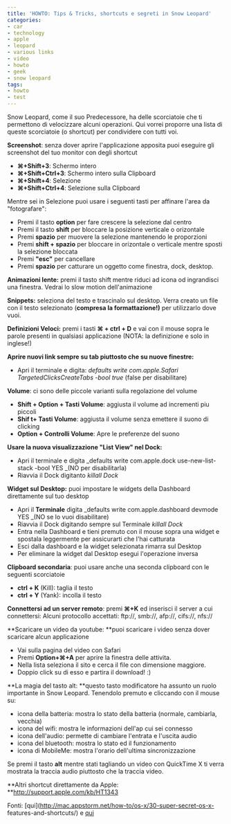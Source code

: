 ```yaml
---
title: 'HOWTO: Tips & Tricks, shortcuts e segreti in Snow Leopard'
categories:
- car
- technology
- apple
- leopard
- various links
- video
- howto
- geek
- snow leopard
tags:
- howto
- test
---
```

Snow Leopard, come il suo Predecessore, ha delle scorciatoie che ti permettono
di velocizzare alcuni operazioni. Qui vorrei proporre una lista di queste
scorciatoie (o shortcut) per condividere con tutti voi.

**Screenshot**: senza dover aprire l'applicazione apposita puoi eseguire gli screenshot del tuo monitor con degli shortcut

  * **⌘+Shift+3**: Schermo intero
  * **⌘+Shift+Ctrl+3**: Schermo intero sulla Clipboard
  * **⌘+Shift+4**: Selezione
  * **⌘+Shift+Ctrl+4**: Selezione sulla Clipboard
  

Mentre sei in Selezione puoi usare i seguenti tasti per affinare l'area da
"fotografare":

  * Premi il tasto **option** per fare crescere la selezione dal centro
  * Premi il tasto **shift** per bloccare la posizione verticale o orizontale
  * Premi **spazio** per muovere la selezione mantenendo le proporzioni
  * Premi **shift + spazio** per bloccare in orizontale o verticale mentre sposti la selezione bloccata
  * Premi **"esc"** per cancellare
  * Premi **spazio** per catturare un oggetto come finestra, dock, desktop.
  

  
**Animazioni lente:** premi il tasto shift mentre riduci ad icona od ingrandisci una finestra. Vedrai lo slow motion dell'animazione

**Snippets:** seleziona del testo e trascinalo sul desktop. Verra creato un file con il testo selezionato (**compresa la formattazione!)** per utilizzarlo dove vuoi.

**Definizioni Veloci:** premi i tasti **⌘ + ctrl + D** e vai con il mouse sopra le parole presenti in qualsiasi applicazione (NOTA: la definizione e solo in inglese!)

**Aprire nuovi link sempre su tab piuttosto che su nuove finestre:**

  * Apri il terminale e digita: _defaults write com.apple.Safari TargetedClicksCreateTabs -bool true_ (false per disabilitare)
  

  
**Volume**: ci sono delle piccole varianti sulla regolazione del volume

  * **Shift + Option + Tasti Volume**: aggiusta il volume ad incrementi piu piccoli
  * **Shif t+ Tasti Volume**: aggiusta il volume senza emettere il suono di clicking
  * **Option + Controlli Volume**: Apre le preferenze del suono
  

  
**Usare la nuova visualizzazione "List View" nel Dock:**

  * Apri il terminale e digita _defaults write com.apple.dock use-new-list-stack -bool YES _(NO per disabilitarla)
  * Riavvia il Dock digitanto _killall Dock_
  

  
**Widget sul Desktop:** puoi impostare le widgets della Dashboard direttamente sul tuo desktop

  * Apri il **Terminale** digita _defaults write com.apple.dashboard devmode YES _(NO se lo vuoi disabilitare)
  * Riavvia il Dock digitando sempre sul Terminale _killall Dock_
  * Entra nella Dashboard e tieni premuto con il mouse sopra una widget e spostala leggermente per assicurarti che l'hai catturata
  * Esci dalla dashboard e la widget selezionata rimarra sul Desktop
  * Per eliminare la widget dal Desktop esegui l'operazione inversa
  

  
**Clipboard secondaria**: puoi usare anche una seconda clipboard con le seguenti scorciatoie

  * **ctrl + K** (Kill): taglia il testo
  * **ctrl + Y** (Yank): incolla il testo
  

  
**Connettersi ad un server remoto**: premi **⌘+K** ed inserisci il server a cui connettersi: Alcuni protocollo accettati: ftp://, smb://, afp://, cifs://, nfs://

**Scaricare un video da youtube: **puoi scaricare i video senza dover scaricare alcun applicazione

  * Vai sulla pagina del video con Safari
  * Premi **Option+⌘+A** per aprire la finestra delle attivita.
  * Nella lista seleziona il sito e cerca il file con dimensione maggiore.
  * Doppio click su di esso e partira il download! :)
  

  
**La magia del tasto alt: **questo tasto modificatore ha assunto un ruolo importante in Snow Leopard. Tenendolo premuto e cliccando con il mouse su:

  * icona della batteria: mostra lo stato della batteria (normale, cambiarla, vecchia)
  * icona del wifi: mostra le informazioni dell'ap  cui sei connesso
  * icona dell'audio: permette di cambiare l'entrata e l'uscita audio
  * icona del bluetooth: mostra lo stato ed il funzionamento
  * icona di MobileMe: mostra l'orario dell'ultima sincronizzazione
  

Se premi il tasto **alt** mentre stati tagliando un video con QuickTime X ti
verra mostrata la traccia audio piuttosto che la traccia video.

**Altri shortcut direttamente da Apple: **<http://support.apple.com/kb/HT1343>

Fonti: [qui](http://mac.appstorm.net/how-to/os-x/30-super-secret-os-x-
features-and-shortcuts/) e [qui](http://usingmac.com/2009/9/28/daily-trick-41)

